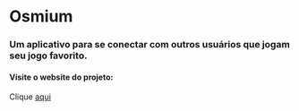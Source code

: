 # Osmium
### Um aplicativo para se conectar com outros usuários que jogam seu jogo favorito. 
#### Visite o website do projeto:
Clique [aqui](https://jaoafonsokkj.github.io)
